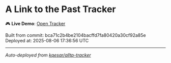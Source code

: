 # A Link to the Past Tracker

🎮 **Live Demo**: [Open Tracker](./index.html)

Built from commit: bca71c2b4be2104bacffd7fa80420a30cf92a85e
Deployed at: 2025-08-06 17:36:56 UTC

---
*Auto-deployed from [kqesar/alltp-tracker](https://github.com/kqesar/alltp-tracker)*
